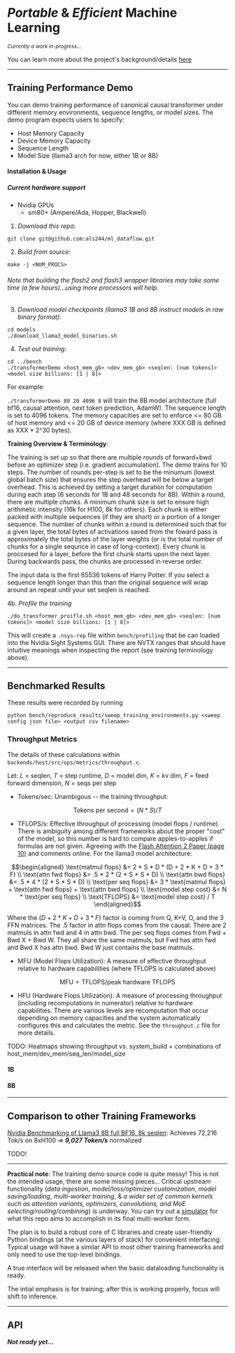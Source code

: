 # *Portable* & *Efficient* Machine Learning

<sup><em>Currently a work in-progress... </em></sup>

You can learn more about the project's background/details [here](docs/background.md)

-----

## Training Performance Demo

You can demo training performance of canonical causal transformer under different memory environments, sequence lengths, or model sizes. The demo program expects users to specify:
- Host Memory Capacity
- Device Memory Capacity
- Sequence Length
- Model Size (llama3 arch for now, either 1B or 8B)


#### Installation & Usage

##### Current hardware support 
- Nvidia GPUs
    - sm80+ (Ampere/Ada, Hopper, Blackwell)

1. *Download this repo*: 

```shell
git clone git@github.com:als244/ml_dataflow.git
```

2. *Build from source*:

```shell
make -j <NUM_PROCS>
```

###### Note that building the flash2 and flash3 wrapper libraries may take some time (a few hours)...using more processors will help. 

3. *Download model checkpoints (llama3 1B and 8B instruct models in raw binary format)*:

```shell
cd models
./download_llama3_model_binaries.sh
```

4. *Test out training*:

```shell
cd ../bench
./transformerDemo <host_mem_gb> <dev_mem_gb> <seqlen: [num tokens]> <model size billions: [1 | 8]>
```

For example:

`./transformerDemo 80 20 4096 8` will train the 8B model architecture (full bf16, causal attention, next token prediction, AdamW). The sequence length is set to 4096 tokens. The memory capacities are set to enforce <= 80 GB of host memory and <= 20 GB of device memory (where XXX GB is defined as XXX * 2^30 bytes).

**Training Overview & Terminology**:

The training is set up so that there are multiple *rounds* of forward+bwd before an optimizer step (i.e. gradient accumulation). The demo trains for 10 steps. The number of rounds per-step is set to be the minumum (lowest global batch size) that ensures the step overhead will be below a target overhead. This is achieved by setting a target duration for computation during each step (6 seconds for 1B and 48 seconds for 8B). Within a round, there are multiple *chunks*. A minimum chunk size is set to ensure high arithmetic intensity (16k for H100, 8k for others). Each chunk is either packed with multiple sequences (if they are short) or a portion of a longer sequence. The number of chunks within a round is determined such that for a given layer, the total bytes of activations saved from the foward pass is approximately the total bytes of the layer weights (or is the total number of chunks for a single sequnce in case of long-context). Every chunk is proccesed for a layer, before the first chunk starts upon the next layer. During backwards pass, the chunks are processed in reverse order.

The input data is the first 65536 tokens of Harry Potter. If you select a sequence length longer than this than the original sequence will wrap around an repeat until your set seqlen is reached. 

4b. *Profile the training*

```shell
./do_transformer_proifle.sh <host_mem_gb> <dev_mem_gb> <seqlen: [num tokens]> <model size billions: [1 | 8]>
```

This will create a `.nsys-rep` file within `bench/profiling` that be can loaded into the Nvidia Sight Systems GUI. There are NVTX ranges that should have intuitive meanings when inspecting the report (see training terminology above).


-----

## Benchmarked Results

These results were recorded by running

```shell
python bench/reproduce_results/sweep_training_environments.py <sweep config json file> <output csv filename>
```

### Throughput Metrics

The details of these calculations within `backends/host/src/ops/metrics/throughput.c`.

Let:
$L$ = seqlen, $T$ = step runtime, $D$ = model dim, $K$ = kv dim, $F$ = feed forward dimension, $N$ = seqs per step

- Tokens/sec: Unambigous -- the training throughput:
```math
\text{Tokens per second} = (N * S) / T
```

- TFLOPS/s: Effective throughput of processing (model flops / runtime). There is ambiguity among different frameworks about the proper "cost" of the model, so this number is hard to compare apples-to-apples if formulas are not given. Agreeing with the [Flash Attention 2 Paper (page 10)](https://arxiv.org/pdf/2307.08691) and comments online. For the llama3 model architecture:
```math
\begin{aligned}
\text{matmul flops} &= 2 * S * D * (D + 2 * K + D + 3 * F) \\
\text{attn fwd flops} &= .5 * 2 * (2 * S * S * D) \\
\text{attn bwd flops} &= .5 * 4 * (2 * S * S * D) \\
\text{per seq flops} &= 3 * \text{matmul flops} + \text{attn fwd flops} + \text{attn bwd flops} \\
\text{model step cost} &= N * \text{per seq flops} \\
\text{TFLOPS} &= \text{model step cost} / T
\end{aligned}
```
Where the $(D + 2 * K + D + 3 * F)$ factor is coming from Q, K+V, O, and the 3 FFN matrices. The $.5$ factor in attn flops comes from the causal. There are 2 matmuls in attn fwd and 4 in attn bwd. The per seq flops comes from Fwd + Bwd X + Bwd W. They all share the same matmuls, but Fwd has attn fwd and Bwd X has attn bwd. Bwd W just contains the base matmuls.

- MFU (Model Flops Utilization): A measure of effective throughput relative to hardware capabilities (where TFLOPS is calculated above)
```math
\text{MFU} = \text{TFLOPS} / \text{peak hardware TFLOPS}
```

- HFU (Hardware Flops Utilization): A measure of processing throughput (including recomputations in numerator) relative to hardware capabilities. There are various levels are recomputation that occur depending on memory capacities and the system automatically configures this and calculates the metric. See the `throughput.c` file for more details.


TODO: Heatmaps showing throughput vs. system_build + combinations of host_mem/dev_mem/seq_len/model_size

#### 1B



#### 8B

-----

## Comparison to other Training Frameworks

[Nvidia Benchmarking of Llama3 8B full BF16, 8k seqlen](https://catalog.ngc.nvidia.com/orgs/nvidia/teams/dgxc-benchmarking/resources/llama3-dgxc-benchmarking): Achieves 72,216 Tok/s on 8xH100 => ***9,027 Token/s*** normalized

TODO!

-----

**Practical note**: The training demo source code is quite messy! This is not the intended usage, there are some missing pieces... Critical upstream functionality (*data ingestion*, *model/loss/optimizer customization*, *model saving/loading*, *multi-worker training*, & *a wider set of common kernels such as attention variants, optimizers, convolutions, and MoE selecting/routing/combining*) is underway. You can try out a [simulator](https://dataflowsim.sunshein.net) for what this repo aims to accomplish in its final multi-worker form.

The plan is to build a robust core of C libraries and create user-friendly Python bindings (at the various layers of stack) for convenient interfacing. Typical usage will have a similar API to most other training frameworks and only need to use the top-level bindings. 

A true interface will be released when the basic dataloading functionality is ready. 

The intial emphasis is for training; after this is working properly, focus will shift to inference. 

-----

## API


***Not ready yet...***

